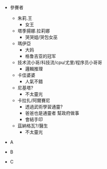 + 參賽者
    + 朱莉.王
        + 女王
    + 塔季揚娜.拉莉娜
        + 哭哭姐/哭包女巫
    + 瑪伊亞
        + 大妈
        + 格鲁吉亚的冠军
    + 技术流小哥/科技流/cpu/尤里/程序员小哥哥
        + 邏輯推理
    + 卡佳婆婆
        + 人氣不錯
    + 尼基塔?
        + 不太靈光
    + 卡拉扎/阿爾賽尼
        + 透過武術學習通靈?
        + 爸爸也是通靈者 幫政府做事
        + 會結手印
    + 茲納格瓦?/醫生
        + 不太靈光


+ A
+ B
+ C
